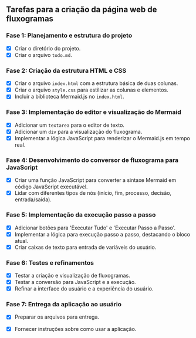 ## Tarefas para a criação da página web de fluxogramas

### Fase 1: Planejamento e estrutura do projeto
- [x] Criar o diretório do projeto.
- [x] Criar o arquivo `todo.md`.

### Fase 2: Criação da estrutura HTML e CSS
- [x] Criar o arquivo `index.html` com a estrutura básica de duas colunas.
- [x] Criar o arquivo `style.css` para estilizar as colunas e elementos.
- [x] Incluir a biblioteca Mermaid.js no `index.html`.

### Fase 3: Implementação do editor e visualização do Mermaid
- [x] Adicionar um `textarea` para o editor de texto.
- [x] Adicionar um `div` para a visualização do fluxograma.
- [x] Implementar a lógica JavaScript para renderizar o Mermaid.js em tempo real.

### Fase 4: Desenvolvimento do conversor de fluxograma para JavaScript
- [x] Criar uma função JavaScript para converter a sintaxe Mermaid em código JavaScript executável.
- [x] Lidar com diferentes tipos de nós (início, fim, processo, decisão, entrada/saída).

### Fase 5: Implementação da execução passo a passo
- [x] Adicionar botões para 'Executar Tudo' e 'Executar Passo a Passo'.
- [x] Implementar a lógica para execução passo a passo, destacando o bloco atual.
- [x] Criar caixas de texto para entrada de variáveis do usuário.

### Fase 6: Testes e refinamentos
- [x] Testar a criação e visualização de fluxogramas.
- [x] Testar a conversão para JavaScript e a execução.
- [x] Refinar a interface do usuário e a experiência do usuário.

### Fase 7: Entrega da aplicação ao usuário
- [x] Preparar os arquivos para entrega.
- [x] Fornecer instruções sobre como usar a aplicação.

